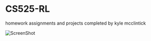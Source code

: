 # CS525-RL
homework assignments and projects completed by kyle mcclintick


![ScreenShot](rlfinalprj.jpg)

